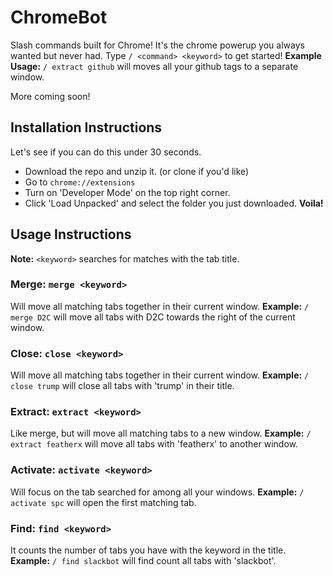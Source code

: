 # ChromeBot
Slash commands built for Chrome! It's the chrome powerup you always wanted but never had. 
Type `/ <command> <keyword>` to get started! 
**Example Usage:** `/ extract github` will moves all your github tags to a separate window. 

More coming soon! 

## Installation Instructions
Let's see if you can do this under 30 seconds. 
* Download the repo and unzip it. (or clone if you'd like)
* Go to `chrome://extensions`
* Turn on 'Developer Mode' on the top right corner.
* Click 'Load Unpacked' and select the folder you just downloaded. 
**Voila!**


## Usage Instructions 
**Note:** `<keyword>` searches for matches with the tab title. 

### Merge: `merge <keyword>` 
Will move all matching tabs together in their current window. 
**Example:** `/ merge D2C` will move all tabs with D2C towards the right of the current window. 

### Close: `close <keyword>` 
Will move all matching tabs together in their current window. 
**Example:** `/ close trump` will close all tabs with 'trump' in their title.

### Extract: `extract <keyword>` 
Like merge, but will move all matching tabs to a new window.
**Example:** `/ extract featherx` will move all tabs with 'featherx' to another window.

### Activate: `activate <keyword>` 
Will focus on the tab searched for among all your windows.
**Example:** `/ activate spc` will open the first matching tab.

### Find: `find <keyword>` 
It counts the number of tabs you have with the keyword in the title.
**Example:** `/ find slackbot` will find count all tabs with 'slackbot'.
